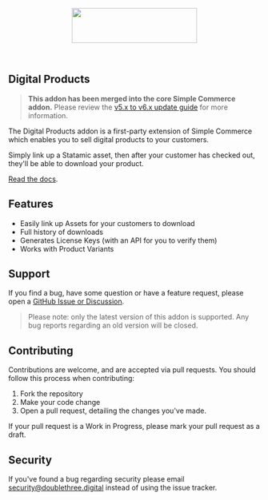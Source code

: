 <!-- statamic:hide -->

<p align="center">
<picture>
    <source srcset="./logo-dark.svg" media="(prefers-color-scheme: dark)">
    <img align="center" width="250" height="70" src="./logo-default.svg">
</picture>
</p>
<br>

## Digital Products

<!-- /statamic:hide -->

> **This addon has been merged into the core Simple Commerce addon.** Please review the [v5.x to v6.x update guide](https://simple-commerce.duncanmcclean.com/upgrade-guides/v5-x-to-v6-0) for more information.

The Digital Products addon is a first-party extension of Simple Commerce which enables you to sell digital products to your customers.

Simply link up a Statamic asset, then after your customer has checked out, they'll be able to download your product.

[Read the docs](https://simple-commerce.duncanmcclean.com/addons/digital-products).

## Features

- Easily link up Assets for your customers to download
- Full history of downloads
- Generates License Keys (with an API for you to verify them)
- Works with Product Variants

## Support

If you find a bug, have some question or have a feature request, please open a [GitHub Issue or Discussion](https://github.com/duncanmcclean/sc-digital-products/issues/new/choose).

> Please note: only the latest version of this addon is supported. Any bug reports regarding an old version will be closed.

<!-- statamic:hide -->

## Contributing

Contributions are welcome, and are accepted via pull requests. You should follow this process when contributing:

1. Fork the repository
2. Make your code change
3. Open a pull request, detailing the changes you've made.

If your pull request is a Work in Progress, please mark your pull request as a draft.

## Security

If you've found a bug regarding security please email security@doublethree.digital instead of using the issue tracker.

<!-- /statamic:hide -->
